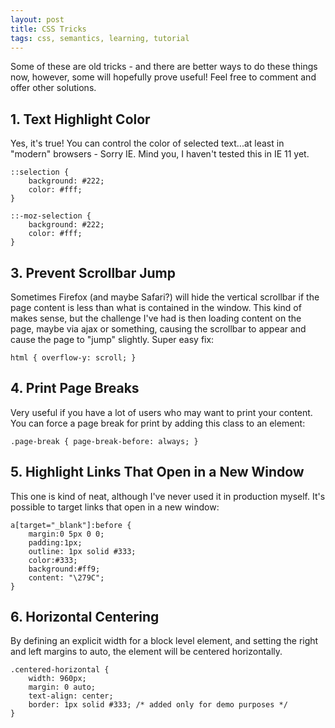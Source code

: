 ```yaml
---
layout: post
title: CSS Tricks
tags: css, semantics, learning, tutorial
---
```

Some of these are old tricks - and there are better ways to do these things now, however, some will hopefully prove useful! Feel free to comment and offer other solutions.

## 1. Text Highlight Color
Yes, it's true! You can control the color of selected text...at least in "modern" browsers - Sorry IE. Mind you, I haven't tested this in IE 11 yet.

	::selection {
		background: #222;
		color: #fff;
	}

	::-moz-selection {
		background: #222;
		color: #fff;
	}

## 3. Prevent Scrollbar Jump
Sometimes Firefox (and maybe Safari?) will hide the vertical scrollbar if the page content is less than what is contained in the window. This kind of makes sense, but the challenge I've had is then loading content on the page, maybe via ajax or something, causing the scrollbar to appear and cause the page to "jump" slightly. Super easy fix:

	html { overflow-y: scroll; }

## 4. Print Page Breaks
Very useful if you have a lot of users who may want to print your content. You can force a page break for print by adding this class to an element:

	.page-break { page-break-before: always; }

## 5. Highlight Links That Open in a New Window
This one is kind of neat, although I've never used it in production myself. It's possible to target links that open in a new window:

	a[target="_blank"]:before {
		margin:0 5px 0 0;  
		padding:1px;
		outline: 1px solid #333;
		color:#333;  
		background:#ff9;
		content: "\279C";
	}

## 6. Horizontal Centering
By defining an explicit width for a block level element, and setting the right and left margins to auto, the element will be centered horizontally.

	.centered-horizontal {
		width: 960px;
		margin: 0 auto;
		text-align: center;
		border: 1px solid #333; /* added only for demo purposes */
	}